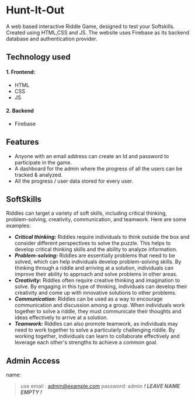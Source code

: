 # **Hunt-It-Out**
A web based interactive Riddle Game, designed to test your Softskills.
Created using HTML,CSS and JS. The website uses Firebase as its backend database and authentication provider.
## Technology used
#### 1. Frontend:
- HTML
- CSS
- JS
#### 2. Backend
- Firebase
## Features
- Anyone with an email address can create an Id and password to participate in the game.
- A dashboard for the admin where the progress of all the users can be tracked & analyzed.
- All the progress / user data stored for every user.
## SoftSkills
Riddles can target a variety of soft skills, including critical thinking, problem-solving, creativity, communication, and teamwork. Here are some examples:
- ***Critical thinking:*** Riddles require individuals to think outside the box and consider different perspectives to solve the puzzle. This helps to develop critical thinking skills and the ability to analyze information.
- ***Problem-solving:*** Riddles are essentially problems that need to be solved, which can help individuals develop problem-solving skills. By thinking through a riddle and arriving at a solution, individuals can improve their ability to approach and solve problems in other areas.
- ***Creativity:*** Riddles often require creative thinking and imagination to solve. By engaging in this type of thinking, individuals can develop their creativity and come up with innovative solutions to other problems.
- ***Communication:*** Riddles can be used as a way to encourage communication and discussion among a group. When individuals work together to solve a riddle, they must communicate their thoughts and ideas effectively to arrive at a solution.
- ***Teamwork:*** Riddles can also promote teamwork, as individuals may need to work together to solve a particularly challenging riddle. By working together, individuals can learn to collaborate effectively and leverage each other's strengths to achieve a common goal.
## Admin Access
name: 
>use email : admin@example.com
>password: admin
***! LEAVE NAME EMPTY !***

